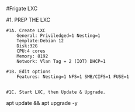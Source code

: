 #Frigate LXC

#1. PREP THE LXC

	#1A. Create LXC
		General: Priviledged=1 Nesting=1
		Template:Debian 12
		Disk:32G
		CPU:4 cores
		Memory: 8192
		Network: Vlan Tag = 2 (IOT) DHCP=1

  	#1B. Edit options
		Features: Nesting=1 NFS=1 SMB/CIFS=1 FUSE=1
		

	#1C. Start LXC, then Update & Upgrade.
apt update && apt upgrade -y
